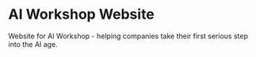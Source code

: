 # AI Workshop Website

Website for AI Workshop - helping companies take their first serious step into the AI age.
